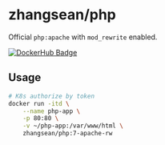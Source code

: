 # zhangsean/php

Official `php:apache` with `mod_rewrite` enabled.

[![DockerHub Badge](http://dockeri.co/image/zhangsean/php)](https://hub.docker.com/r/zhangsean/php/)

## Usage

```sh
# K8s authorize by token
docker run -itd \
    --name php-app \
    -p 80:80 \
    -v ~/php-app:/var/www/html \
    zhangsean/php:7-apache-rw
```
